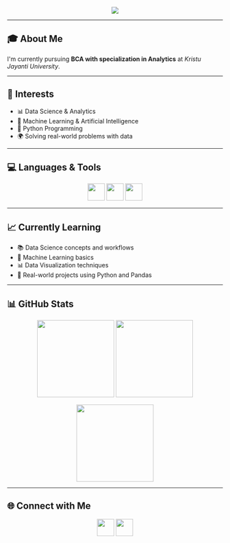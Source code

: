 <!-- Banner -->
<p align="center">
  <img src="https://capsule-render.vercel.app/api?type=waving&color=gradient&height=200&section=header&text=Hey%20there!%20I'm%20Krithika%20✨&fontSize=40&fontAlignY=35&animation=twinkling&fontColor=ffffff" />
</p>

---

## 🎓 About Me  
I'm currently pursuing **BCA with specialization in Analytics** at *Kristu Jayanti University*.  

---

## 🧠 Interests  
- 📊 Data Science & Analytics  
- 🤖 Machine Learning & Artificial Intelligence  
- 🐍 Python Programming  
- 🌍 Solving real-world problems with data  

---

## 💻 Languages & Tools  

<p align="center">
  
  <!-- Languages -->
  <img src="https://skillicons.dev/icons?i=python,cpp,cs,java,html,css" height="40" />  

  <!-- Databases -->
  <img src="https://skillicons.dev/icons?i=mysql,mongodb" height="40" />  

  <!-- Tools -->
  <img src="https://skillicons.dev/icons?i=git,github,vscode,powerbi" height="40" />  

</p>

---

## 📈 Currently Learning  
- 📚 Data Science concepts and workflows  
- 🤖 Machine Learning basics  
- 📊 Data Visualization techniques  
- 🐼 Real-world projects using Python and Pandas  

---

## 📊 GitHub Stats  

<p align="center">
  <img src="https://github-readme-stats.vercel.app/api?username=krithi-2704&show_icons=true&theme=radical" height="180" />
  <img src="https://github-readme-streak-stats.herokuapp.com/?user=krithi-2704&theme=radical" height="180" />
</p>

<p align="center">
  <img src="https://github-readme-stats.vercel.app/api/top-langs/?username=krithi-2704&layout=compact&theme=radical" height="180" />
</p>

---

## 🌐 Connect with Me  

<p align="center">
  <a href="https://github.com/krithi-2704"><img src="https://skillicons.dev/icons?i=github" height="40"></a>
  <a href="https://www.linkedin.com/in/krithika-n-974577286"><img src="https://skillicons.dev/icons?i=linkedin" height="40"></a>
</p>
